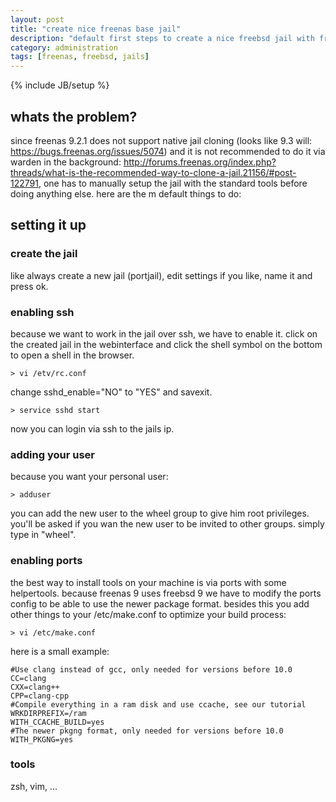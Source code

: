 ```yaml
---
layout: post
title: "create nice freenas base jail"
description: "default first steps to create a nice freebsd jail with freenas 9.2.1"
category: administration
tags: [freenas, freebsd, jails]
---
```

{% include JB/setup %}

## whats the problem?

since freenas 9.2.1 does not support native jail cloning (looks like 9.3 will: <https://bugs.freenas.org/issues/5074>) and it is not recommended to do it via warden in the background: <http://forums.freenas.org/index.php?threads/what-is-the-recommended-way-to-clone-a-jail.21156/#post-122791>, one has to manually setup the jail with the standard tools before doing anything else. here are the m default things to do:

## setting it up

### create the jail

like always create a new jail (portjail), edit settings if you like, name it and press ok.

### enabling ssh

because we want to work in the jail over ssh, we have to enable it. click on the created jail in the webinterface and click the shell symbol on the bottom to open a shell in the browser. 

    > vi /etv/rc.conf

change sshd_enable="NO" to "YES" and savexit.

    > service sshd start

now you can login via ssh to the jails ip. 

### adding your user

because you want your personal user:

    > adduser

you can add the new user to the wheel group to give him root privileges. you'll be asked if you wan the new user to be invited to other groups. simply type in "wheel".

### enabling ports

the best way to install tools on your machine is via ports with some helpertools. because freenas 9 uses freebsd 9 we have to modify the ports config to be able to use the newer package format. besides this you add other things to your /etc/make.conf to optimize your build process:

    > vi /etc/make.conf

here is a small example:


    #Use clang instead of gcc, only needed for versions before 10.0
    CC=clang
    CXX=clang++
    CPP=clang-cpp
    #Compile everything in a ram disk and use ccache, see our tutorial
    WRKDIRPREFIX=/ram
    WITH_CCACHE_BUILD=yes
    #The newer pkgng format, only needed for versions before 10.0
    WITH_PKGNG=yes



### tools
zsh, vim, ...
